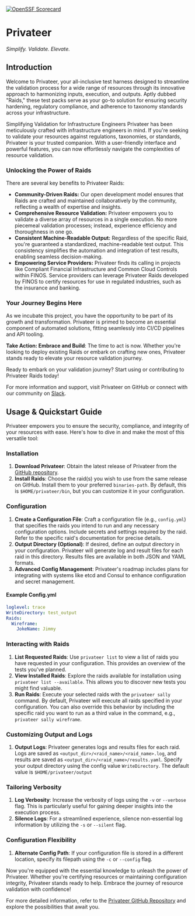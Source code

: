[![OpenSSF Scorecard](https://api.securityscorecards.dev/projects/github.com/privateerproj/privateer/badge)](https://securityscorecards.dev/viewer/?uri=github.com/privateerproj/privateer)

# Privateer

*Simplify. Validate. Elevate.*

## Introduction

Welcome to Privateer, your all-inclusive test harness designed to streamline the validation process for a wide range of resources through its innovative approach to harmonizing inputs, execution, and outputs. Aptly dubbed "Raids," these test packs serve as your go-to solution for ensuring security hardening, regulatory compliance, and adherence to taxonomy standards across your infrastructure.

Simplifying Validation for Infrastructure Engineers
Privateer has been meticulously crafted with infrastructure engineers in mind. If you're seeking to validate your resources against regulations, taxonomies, or standards, Privateer is your trusted companion. With a user-friendly interface and powerful features, you can now effortlessly navigate the complexities of resource validation.

### Unlocking the Power of Raids

There are several key benefits to Privateer Raids:

- **Community-Driven Raids:** Our open development model ensures that Raids are crafted and maintained collaboratively by the community, reflecting a wealth of expertise and insights.
- **Comprehensive Resource Validation:** Privateer empowers you to validate a diverse array of resources in a single execution. No more piecemeal validation processes; instead, experience efficiency and thoroughness in one go.
- **Consistent Machine-Readable Output:** Regardless of the specific Raid, you're guaranteed a standardized, machine-readable test output. This consistency simplifies the automation and integration of test results, enabling seamless decision-making.
- **Empowering Service Providers:** Privateer finds its calling in projects like Compliant Financial Infrastructure and Common Cloud Controls within FINOS. Service providers can leverage Privateer Raids developed by FINOS to certify resources for use in regulated industries, such as the insurance and banking.

### Your Journey Begins Here

As we incubate this project, you have the opportunity to be part of its growth and transformation. Privateer is primed to become an essential component of automated solutions, fitting seamlessly into CI/CD pipelines and API tooling.

**Take Action: Embrace and Build**: The time to act is now. Whether you're looking to deploy existing Raids or embark on crafting new ones, Privateer stands ready to elevate your resource validation journey.

Ready to embark on your validation journey? Start using or contributing to Privateer Raids today!

For more information and support, visit Privateer on GitHub or connect with our community on [Slack](https://finos-lf.slack.com/messages/cfi).


## Usage & Quickstart Guide

Privateer empowers you to ensure the security, compliance, and integrity of your resources with ease. Here's how to dive in and make the most of this versatile tool:

### Installation

1. **Download Privateer**: Obtain the latest release of Privateer from the [GitHub repository](https://github.com/privateerproj/privateer/releases).
1. **Install Raids**: Choose the raid(s) you wish to use from the same release on GitHub. Install them to your preferred `binaries-path`. By default, this is `$HOME/privateer/bin`, but you can customize it in your configuration.

### Configuration

1. **Create a Configuration File**: Craft a configuration file (e.g., `config.yml`) that specifies the raids you intend to run and any necessary configuration options. Include secrets and settings required by the raid. Refer to the specific raid's documentation for precise details.
1. **Output Directory (Optional)**: If desired, define an output directory in your configuration. Privateer will generate log and result files for each raid in this directory. Results files are available in both JSON and YAML formats.
1. **Advanced Config Management**: Privateer's roadmap includes plans for integrating with systems like etcd and Consul to enhance configuration and secret management.

#### Example Config.yml

```yaml
loglevel: trace
WriteDirectory: test_output
Raids:
  Wireframe:
    JokeName: Jimmy
```

### Interacting with Raids

1. **List Requested Raids**: Use `privateer list` to view a list of raids you have requested in your configuration. This provides an overview of the tests you've planned.
1. **View Installed Raids**: Explore the raids available for installation using `privateer list --available`. This allows you to discover new tests you might find valuable.
1. **Run Raids**: Execute your selected raids with the `privateer sally` command. By default, Privateer will execute all raids specified in your configuration. You can also override this behavior by including the specific raid you want to run as a third value in the command, e.g., `privateer sally wireframe`.

### Customizing Output and Logs

1. **Output Logs**: Privateer generates logs and results files for each raid. Logs are saved as `<output_dir>/<raid_name>/<raid_name>.log`, and results are saved as `<output_dir>/<raid_name>/results.yaml`. Specify your output directory using the config value `WriteDirectory`. The default value is `$HOME/privateer/output`

### Tailoring Verbosity

1. **Log Verbosity**: Increase the verbosity of logs using the `-v` or `--verbose` flag. This is particularly useful for gaining deeper insights into the execution process.
1. **Silence Logs**: For a streamlined experience, silence non-essential log information by utilizing the `-s` or `--silent` flag.

### Configuration Flexibility

1. **Alternate Config Path**: If your configuration file is stored in a different location, specify its filepath using the `-c` or `--config` flag.

Now you're equipped with the essential knowledge to unleash the power of Privateer. Whether you're certifying resources or maintaining configuration integrity, Privateer stands ready to help. Embrace the journey of resource validation with confidence!

For more detailed information, refer to the [Privateer GitHub Repository](https://github.com/privateerproj/privateer) and explore the possibilities that await you.

